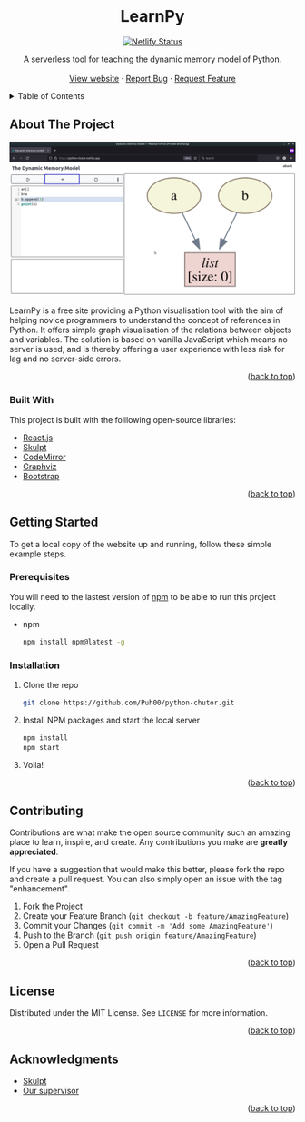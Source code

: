 <!-- CREDITS TO Best-README-Template for the template -->
<div id="top"></div>

<!-- PROJECT LOGO -->
<br />
<div align="center">
  <!-- logo area
  <a href="https://github.com/Puh00/learnpy">
    <img src="public/images/python-chutor-logo.png" alt="Logo" width="240" height="255">
  </a>
  -->

  <h1 align="center">LearnPy</h1>
    
  <!-- PROJECT SHIELDS -->
  <!--
  *** I'm using markdown "reference style" links for readability.
  *** Reference links are enclosed in brackets [ ] instead of parentheses ( ).
  *** See the bottom of this document for the declaration of the reference variables
  *** for contributors-url, forks-url, etc. This is an optional, concise syntax you may use.
  *** https://www.markdownguide.org/basic-syntax/#reference-style-links
  -->
  [![Netlify Status][netlify-shield]][netlify-url]
  <!-- TODO: add these once the repo is going public
  [![Contributors][contributors-shield]][contributors-url]
  [![Forks][forks-shield]][forks-url]
  [![Stargazers][stars-shield]][stars-url]
  [![Issues][issues-shield]][issues-url]
  [![MIT License][license-shield]][license-url]
  [![LinkedIn][linkedin-shield]][linkedin-url]
  -->
  
  <p align="center">
    A serverless tool for teaching the dynamic memory model of Python.
    <br />
    <br />
    <a href="https://python-chutor.netlify.app/">View website</a>
    ·
    <a href="https://github.com/Puh00/python-chutor/issues">Report Bug</a>
    ·
    <a href="https://github.com/Puh00/python-chutor/issues">Request Feature</a>
  </p>
</div>

<!-- TABLE OF CONTENTS -->
<details>
  <summary>Table of Contents</summary>
  <ol>
    <li>
      <a href="#about-the-project">About The Project</a>
      <ul>
        <li><a href="#built-with">Built With</a></li>
      </ul>
    </li>
    <li>
      <a href="#getting-started">Getting Started</a>
      <ul>
        <li><a href="#prerequisites">Prerequisites</a></li>
        <li><a href="#installation">Installation</a></li>
      </ul>
    </li>
    <li><a href="#contributing">Contributing</a></li>
    <li><a href="#license">License</a></li>
    <li><a href="#acknowledgments">Acknowledgments</a></li>
  </ol>
</details>

<!-- ABOUT THE PROJECT -->

## About The Project

[![Product Name Screen Shot][product-screenshot]](https://python-chutor.netlify.app/)

LearnPy is a free site providing a Python visualisation tool with the aim of helping novice programmers to understand the concept of
references in Python. It offers simple graph visualisation of the relations between objects and variables. The solution is based on vanilla JavaScript which means no server is used, and is thereby offering a user experience with less risk for lag and no server-side errors.

<p align="right">(<a href="#top">back to top</a>)</p>

### Built With

This project is built with the folllowing open-source libraries:

- [React.js](https://reactjs.org/)
- [Skulpt](https://skulpt.org/)
- [CodeMirror](https://codemirror.net/)
- [Graphviz](https://graphviz.org/)
- [Bootstrap](https://getbootstrap.com)

<p align="right">(<a href="#top">back to top</a>)</p>

<!-- GETTING STARTED -->

## Getting Started

To get a local copy of the website up and running, follow these simple example steps.

### Prerequisites

You will need to the lastest version of [npm](https://www.npmjs.com/) to be able to run this project locally.

- npm
  ```sh
  npm install npm@latest -g
  ```

### Installation

1. Clone the repo
   ```sh
   git clone https://github.com/Puh00/python-chutor.git
   ```
2. Install NPM packages and start the local server
   ```sh
   npm install
   npm start
   ```
3. Voila!

<p align="right">(<a href="#top">back to top</a>)</p>

<!-- CONTRIBUTING -->

## Contributing

Contributions are what make the open source community such an amazing place to learn, inspire, and create. Any contributions you make are **greatly appreciated**.

If you have a suggestion that would make this better, please fork the repo and create a pull request. You can also simply open an issue with the tag "enhancement".

1. Fork the Project
2. Create your Feature Branch (`git checkout -b feature/AmazingFeature`)
3. Commit your Changes (`git commit -m 'Add some AmazingFeature'`)
4. Push to the Branch (`git push origin feature/AmazingFeature`)
5. Open a Pull Request

<p align="right">(<a href="#top">back to top</a>)</p>

<!-- LICENSE -->

## License

Distributed under the MIT License. See `LICENSE` for more information.

<p align="right">(<a href="#top">back to top</a>)</p>

<!-- ACKNOWLEDGMENTS -->

## Acknowledgments

- [Skulpt](https://github.com/skulpt/skulpt)
- [Our supervisor](https://github.com/krangelov)

<p align="right">(<a href="#top">back to top</a>)</p>

<!-- MARKDOWN LINKS & IMAGES -->
<!-- https://www.markdownguide.org/basic-syntax/#reference-style-links -->
<!-- TODO: add the badges once the repo is going public
[contributors-shield]: https://img.shields.io/github/contributors/othneildrew/Best-README-Template.svg?style=for-the-badge
[contributors-url]: https://github.com/othneildrew/Best-README-Template/graphs/contributors
[forks-shield]: https://img.shields.io/github/forks/othneildrew/Best-README-Template.svg?style=for-the-badge
[forks-url]: https://github.com/othneildrew/Best-README-Template/network/members
[stars-shield]: https://img.shields.io/github/stars/othneildrew/Best-README-Template.svg?style=for-the-badge
[stars-url]: https://github.com/othneildrew/Best-README-Template/stargazers
[issues-shield]: https://img.shields.io/github/issues/othneildrew/Best-README-Template.svg?style=for-the-badge
[issues-url]: https://github.com/othneildrew/Best-README-Template/issues
[license-shield]: https://img.shields.io/github/license/othneildrew/Best-README-Template.svg?style=for-the-badge
[license-url]: https://github.com/othneildrew/Best-README-Template/blob/master/LICENSE.txt
[linkedin-shield]: https://img.shields.io/badge/-LinkedIn-black.svg?style=for-the-badge&logo=linkedin&colorB=555
[linkedin-url]: https://linkedin.com/in/othneildrew
-->

[netlify-shield]: https://api.netlify.com/api/v1/badges/bf597ae6-0527-4836-a675-6455e3daa1c2/deploy-status
[netlify-url]: https://app.netlify.com/sites/python-chutor/deploys
[product-screenshot]: public/images/website-screenshot.png
